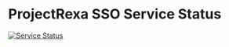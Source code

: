 # ProjectRexa SSO Service Status

[![Service Status](https://uptime.betterstack.com/status-badges/v1/monitor/vmy4.svg)](https://status.projectrexa.dedyn.io/)
